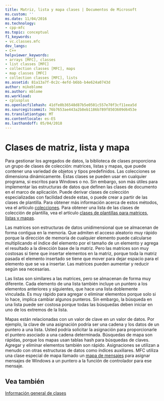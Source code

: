 ```yaml
---
title: Matriz, lista y mapa clases | Documentos de Microsoft
ms.custom: ''
ms.date: 11/04/2016
ms.technology:
- cpp-mfc
ms.topic: conceptual
f1_keywords:
- vc.classes.mfc
dev_langs:
- C++
helpviewer_keywords:
- arrays [MFC], classes
- list classes [MFC]
- collection classes [MFC], maps
- map classes [MFC]
- collection classes [MFC], lists
ms.assetid: 81a13a7f-0c2c-4efd-b6bb-b4e624a0743d
author: mikeblome
ms.author: mblome
ms.workload:
- cplusplus
ms.openlocfilehash: 41dfe0b36548d87b5e0501c557e70f3cf11eea5d
ms.sourcegitcommit: 76b7653ae443a2b8eb1186b789f8503609d6453e
ms.translationtype: MT
ms.contentlocale: es-ES
ms.lasthandoff: 05/04/2018
---
```

# <a name="array-list-and-map-classes"></a>Clases de matriz, lista y mapa
Para gestionar los agregados de datos, la biblioteca de clases proporciona un grupo de clases de colección: matrices, listas y mapas, que puede contener una variedad de objetos y tipos predefinidos. Las colecciones se dimensiona dinámicamente. Estas clases se pueden usar en cualquier programa, si escritos para Windows o no. Sin embargo, son más útiles para implementar las estructuras de datos que definen las clases de documento en el marco de aplicación. Puede derivar clases de colección especializadas con facilidad desde estas, o puede crear a partir de las clases de plantilla. Para obtener más información acerca de estos métodos, vea el artículo [colecciones](../mfc/collections.md). Para obtener una lista de las clases de colección de plantilla, vea el artículo [clases de plantillas para matrices, listas y mapas](../mfc/template-classes-for-arrays-lists-and-maps.md).  
  
 Las matrices son estructuras de datos unidimensional que se almacenan de forma contigua en la memoria. Que admiten el acceso aleatorio muy rápido porque la dirección de memoria de cualquier elemento puede calcularse multiplicando el índice del elemento por el tamaño de un elemento y agrega el resultado a la dirección base de la matriz. Pero las matrices son muy costosas si tiene que insertar elementos en la matriz, porque toda la matriz pasada el elemento insertado se tiene que mover para dejar espacio para el elemento que se va a insertar. Las matrices pueden aumentar y reducir según sea necesarias.  
  
 Las listas son similares a las matrices, pero se almacenan de forma muy diferente. Cada elemento de una lista también incluye un puntero a los elementos anteriores y siguientes, que hace una lista doblemente vinculada. Es muy rápido para agregar o eliminar elementos porque solo si lo hace, implica cambiar algunos punteros. Sin embargo, la búsqueda en una lista puede ser costosa porque todas las búsquedas deben iniciar en uno de los extremos de la lista.  
  
 Mapas están relacionadas con un valor de clave en un valor de datos. Por ejemplo, la clave de una asignación podría ser una cadena y los datos de un puntero a una lista. Usted podría solicitar la asignación para proporcionarle el puntero asociado a una cadena determinada. Búsquedas de mapa son rápidas, porque los mapas usan tablas hash para búsquedas de claves. Agregar y eliminar elementos también son rápido. Asignaciones se utilizan a menudo con otras estructuras de datos como índices auxiliares. MFC utiliza una clase especial de mapa llamado un [mapa de mensajes](../mfc/mapping-messages.md) para asignar mensajes de Windows a un puntero a la función de controlador para ese mensaje.  
  
## <a name="see-also"></a>Vea también  
 [Información general de clases](../mfc/class-library-overview.md)

